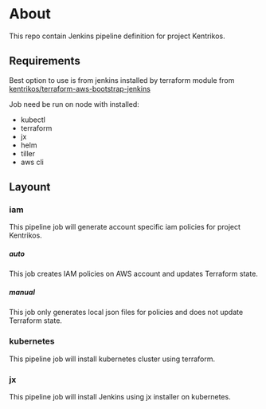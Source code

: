 # About

This repo contain Jenkins pipeline definition for project Kentrikos.

## Requirements

Best option to use is from jenkins installed by terraform module from [kentrikos/terraform-aws-bootstrap-jenkins](https://github.com/kentrikos/terraform-aws-bootstrap-jenkins) 

Job need be run on node with installed:

* kubectl
* terraform
* jx
* helm
* tiller
* aws cli

## Layount

### iam

This pipeline job will generate account specific iam policies for project Kentrikos.

##### auto 

This job creates IAM policies on AWS account and updates Terraform state.

##### manual

This job only generates local json files for policies and does not update Terraform state.

### kubernetes

This pipeline job will install kubernetes cluster using terraform.

### jx

This pipeline job will install Jenkins using jx installer on kubernetes.